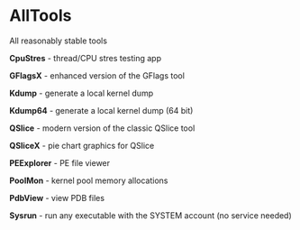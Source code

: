 # AllTools
All reasonably stable tools

**CpuStres** - thread/CPU stres testing app

**GFlagsX** - enhanced version of the GFlags tool

**Kdump** - generate a local kernel dump

**Kdump64** - generate a local kernel dump (64 bit)

**QSlice** - modern version of the classic QSlice tool

**QSliceX** - pie chart graphics for QSlice

**PEExplorer** - PE file viewer

**PoolMon** - kernel pool memory allocations

**PdbView** - view PDB files

**Sysrun** - run any executable with the SYSTEM account (no service needed)

